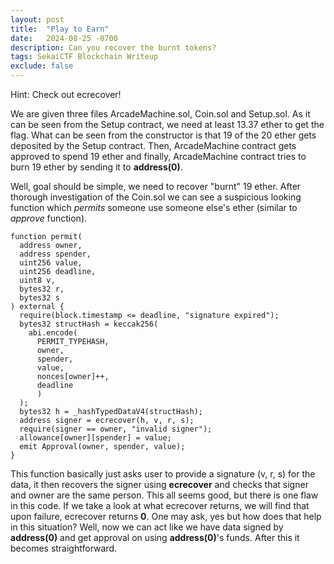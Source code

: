 ```yaml
---
layout: post
title:  "Play to Earn"
date:   2024-08-25 -0700
description: Can you recover the burnt tokens?
tags: SekaiCTF Blockchain Writeup
exclude: false
---
```


<div class="spoiler-container">
  <div>Hint:&nbsp;<span class="spoiler-text">Check out ecrecover!</span></div>
</div>

We are given three files ArcadeMachine.sol, Coin.sol and Setup.sol. As it can be seen from the Setup contract, we need at least 13.37 ether to get the flag. What can be seen from the constructor is that 19 of the 20 ether gets deposited by the Setup contract. Then, ArcadeMachine contract gets approved to spend 19 ether and finally, ArcadeMachine contract tries to burn 19 ether by sending it to **address(0)**.

Well, goal should be simple, we need to recover "burnt" 19 ether. After thorough investigation of the Coin.sol we can see a suspicious looking function which *permits* someone use someone else's ether (similar to *approve* function).

<body class="bg">
<pre class="chroma"><code class="solidity"><span class="line"><span class="cl"><span class="kd">function</span> <span class="nf">permit</span><span class="p">(</span>
</span></span><span class="line"><span class="cl">  <span class="kt">address</span> <span class="n">owner</span><span class="p">,</span>
</span></span><span class="line"><span class="cl">  <span class="kt">address</span> <span class="n">spender</span><span class="p">,</span>
</span></span><span class="line"><span class="cl">  <span class="kt">uint256</span> <span class="n">value</span><span class="p">,</span>
</span></span><span class="line"><span class="cl">  <span class="kt">uint256</span> <span class="n">deadline</span><span class="p">,</span>
</span></span><span class="line"><span class="cl">  <span class="kt">uint8</span> <span class="n">v</span><span class="p">,</span>
</span></span><span class="line"><span class="cl">  <span class="kt">bytes32</span> <span class="n">r</span><span class="p">,</span>
</span></span><span class="line"><span class="cl">  <span class="kt">bytes32</span> <span class="n">s</span>
</span></span><span class="line"><span class="cl"><span class="p">)</span> <span class="k">external</span> <span class="p">{</span>
</span></span><span class="line"><span class="cl">  <span class="nb">require</span><span class="p">(</span><span class="nb">block</span><span class="p">.</span><span class="nb">timestamp</span> <span class="o">&lt;=</span> <span class="n">deadline</span><span class="p">,</span> <span class="s">&#34;signature expired&#34;</span><span class="p">);</span>
</span></span><span class="line"><span class="cl">  <span class="kt">bytes32</span> <span class="n">structHash</span> <span class="o">=</span> <span class="nb">keccak256</span><span class="p">(</span>
</span></span><span class="line"><span class="cl">    <span class="nb">abi</span><span class="p">.</span><span class="nb">encode</span><span class="p">(</span>
</span></span><span class="line"><span class="cl">      <span class="n">PERMIT_TYPEHASH</span><span class="p">,</span>
</span></span><span class="line"><span class="cl">      <span class="n">owner</span><span class="p">,</span>
</span></span><span class="line"><span class="cl">      <span class="n">spender</span><span class="p">,</span>
</span></span><span class="line"><span class="cl">      <span class="n">value</span><span class="p">,</span>
</span></span><span class="line"><span class="cl">      <span class="n">nonces</span><span class="p">[</span><span class="n">owner</span><span class="p">]</span><span class="o">++</span><span class="p">,</span>
</span></span><span class="line"><span class="cl">      <span class="n">deadline</span>
</span></span><span class="line"><span class="cl">      <span class="p">)</span>
</span></span><span class="line"><span class="cl">  <span class="p">);</span>
</span></span><span class="line"><span class="cl">  <span class="kt">bytes32</span> <span class="n">h</span> <span class="o">=</span> <span class="nb">_hashTypedDataV4</span><span class="p">(</span><span class="n">structHash</span><span class="p">);</span>
</span></span><span class="line"><span class="cl">  <span class="kt">address</span> <span class="n">signer</span> <span class="o">=</span> <span class="nb">ecrecover</span><span class="p">(</span><span class="n">h</span><span class="p">,</span> <span class="n">v</span><span class="p">,</span> <span class="n">r</span><span class="p">,</span> <span class="n">s</span><span class="p">);</span>
</span></span><span class="line"><span class="cl">  <span class="nb">require</span><span class="p">(</span><span class="n">signer</span> <span class="o">==</span> <span class="n">owner</span><span class="p">,</span> <span class="s">&#34;invalid signer&#34;</span><span class="p">);</span>
</span></span><span class="line"><span class="cl">  <span class="n">allowance</span><span class="p">[</span><span class="n">owner</span><span class="p">][</span><span class="n">spender</span><span class="p">]</span> <span class="o">=</span> <span class="n">value</span><span class="p">;</span>
</span></span><span class="line"><span class="cl">  <span class="n">emit</span> <span class="n">Approval</span><span class="p">(</span><span class="n">owner</span><span class="p">,</span> <span class="n">spender</span><span class="p">,</span> <span class="n">value</span><span class="p">);</span>
</span></span><span class="line"><span class="cl"><span class="p">}</span></span></span></code></pre>
</body>

This function basically just asks user to provide a signature (v, r, s) for the data, it then recovers the signer using **ecrecover** and checks that signer and owner are the same person. This all seems good, but there is one flaw in this code. If we take a look at what ecrecover returns, we will find that upon failure, ecrecover returns **0**. One may ask, yes but how does that help in this situation? Well, now we can act like we have data signed by **address(0)** and get approval on using **address(0)**'s funds. After this it becomes straightforward.

